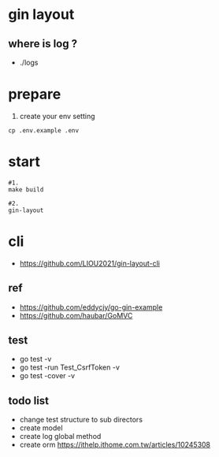 # gin layout

## where is log ?
- ./logs

# prepare
1. create your env setting
```
cp .env.example .env
```
# start
```
#1.
make build

#2.
gin-layout
```
# cli
- https://github.com/LIOU2021/gin-layout-cli

## ref
- https://github.com/eddycjy/go-gin-example
- https://github.com/haubar/GoMVC

## test
- go test -v
- go test -run Test_CsrfToken -v
- go test -cover -v

## todo list
- change test structure to sub directors
- create model
- create log global method
- create orm https://ithelp.ithome.com.tw/articles/10245308